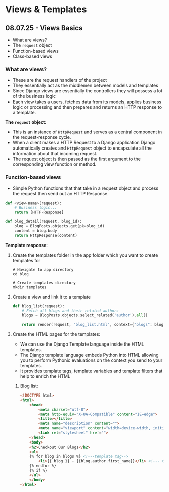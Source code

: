 # Views & Templates

## 08.07.25 - Views Basics

- What are views?
- The `request` object
- Function-based views
- Class-based views

### What are views?

- These are the request handlers of the project
- They essentially act as the middlemen between models and templates
- Since Django views are essentially the controllers they will possess a lot of the business logic
- Each view takes a users, fetches data from its models, applies business logic or processing and then prepares and returns an HTTP response to a template.

**The `request` object:**

- This is an instance of `HttpRequest` and serves as a central component in the request-response cycle. 
- When a client makes a HTTP Request to a Django application Django automatically creates and `HttpRequest` object to encapsulate all the information about that incoming request.
- The request object is then passed as the first argument to the corresponding view function or method.

### Function-based views

- Simple Python functions that that take in a request object and process the request then send out an HTTP Response.

```python
def <view-name>(request):
    # Business logic...
    return [HTTP-Response]
```

```python
def blog_detail(request, blog_id):
    blog = BlogPosts.objects.get(pk=blog_id)
    content = blog.body
    return HttpResponse(content)
```

**Template response:**

1. Create the templates folder in the app folder which you want to create templates for

    ```shell
    # Navigate to app directory
    cd blog

    # Create templates directory
    mkdir templates
    ```

2. Create a view and link it to a template

    ```python
    def blog_list(request):
        # Fetch all blogs and their related authors
        blogs = BlogPosts.objects.select_related('author').all()
        
        return render(request, "blog_list.html", context={"blogs": blogs})
    ```

3. Create the HTML pages for the templates:

    - We can use the Django Template language inside the HTML templates.
    - The Django template language embeds Python into HTML allowing you to perform Pythonic evaluations on the context you send to your templates.
    - It provides template tags, template variables and template filters that help to enrich the HTML

    1. Blog list:

        ```html
        <!DOCTYPE html>
        <html>
            <head>
                <meta charset="utf-8">
                <meta http-equiv="X-UA-Compatible" content="IE=edge">
                <title></title>
                <meta name="description" content="">
                <meta name="viewport" content="width=device-width, initial-scale=1">
                <link rel="stylesheet" href="">
            </head>
            <body>
            <h2>Checkout Our Blogs</h2>
            <ul>
            {% for blog in blogs %} <!---template tag-->
                <li>{{ blog }} - {{blog.author.first_name}}</li> <!--- template variable --->
            {% endfor %}
            {% if %}
            </ul>
            </body>
        </html>
        ```


